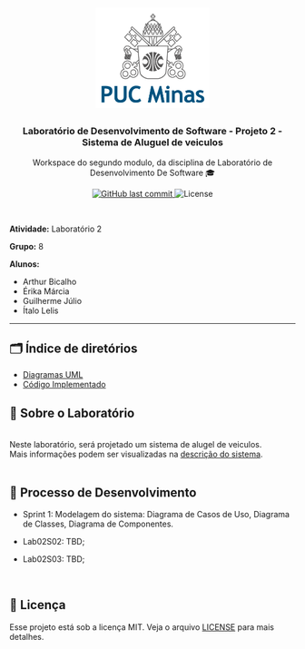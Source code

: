 <h1 align="center">
    <img alt="PUC" src="assets/images/logoPUC.png" width="200px" />
</h1>

<h3 align="center">
  Laboratório de Desenvolvimento de Software - Projeto 2 - Sistema de Aluguel de veiculos
</h3>
<p align="center">Workspace do segundo modulo, da disciplina de Laboratório de Desenvolvimento De Software 🎓</p>
<p align="center">
  <a href="https://github.com/guilhermejulio/LDS-LAB02/commits/main">
    <img alt="GitHub last commit" src="https://img.shields.io/github/last-commit/guilhermejulio/LDS-LAB02">
  </a>

  <img alt="License" src="https://img.shields.io/badge/license-MIT-%2304D361">	
	
</p>
<br/>

**Atividade:** Laboratório 2

**Grupo:** 8

**Alunos:**
- Arthur Bicalho
- Érika Márcia
- Guilherme Júlio
- Ítalo Lelis

---

## :card_index_dividers: Índice de diretórios

- [Diagramas UML](project/)
- [Código Implementado](implementation/)


## 🚗 Sobre o Laboratório

<br/>
Neste laboratório, será projetado um sistema de alugel de veiculos.
<br/>Mais informações podem ser visualizadas na <a href="https://pucminas.instructure.com/courses/70012/pages/sistema-de-aluguel-de-carros">descrição do sistema</a>.

<br/>
<br/>

## 📍️ Processo de Desenvolvimento

- Sprint 1: Modelagem do sistema: Diagrama de Casos de Uso, Diagrama de Classes, Diagrama de Componentes.

- Lab02S02: TBD;

- Lab02S03: TBD;

<br/>


## :memo: Licença

Esse projeto está sob a licença MIT. Veja o arquivo [LICENSE](LICENSE) para mais detalhes.
